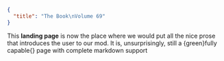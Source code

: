```json
{
  "title": "The Book\nVolume 69"
}
```

This **landing page** is now the place where we would put all the nice prose that introduces the user to our mod. It is,
unsurprisingly, still a {green}fully capable{} page with complete markdown support
